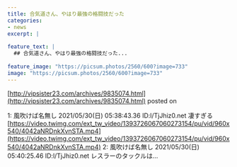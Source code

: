 ```yaml
---
title: 合気道さん、やはり最強の格闘技だった
categories:
- news
excerpt: |
  
feature_text: |
  ## 合気道さん、やはり最強の格闘技だった...
  
feature_image: "https://picsum.photos/2560/600?image=733"
image: "https://picsum.photos/2560/600?image=733"
---
```


[http://vipsister23.com/archives/9835074.html](http://vipsister23.com/archives/9835074.html)
posted on 

<!--more-->

1: 風吹けば名無し 2021/05/30(日) 05:38:43.36 ID:l/TjJhiz0.net 凄すぎる [https://video.twimg.com/ext_tw_video/1393726067060273154/pu/vid/960x540/4042aNRDnkXvnSTA.mp4](https://video.twimg.com/ext_tw_video/1393726067060273154/pu/vid/960x540/4042aNRDnkXvnSTA.mp4) 2: 風吹けば名無し 2021/05/30(日) 05:40:25.46 ID:l/TjJhiz0.net レスラーのタックルは...
